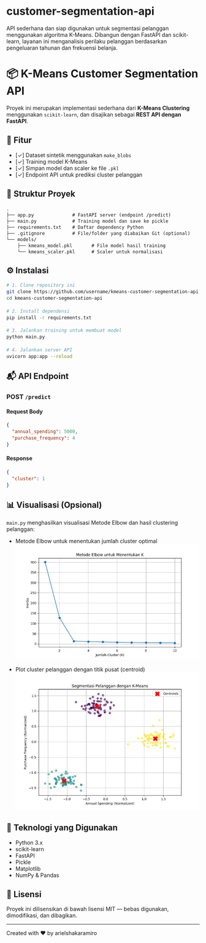 # customer-segmentation-api
API sederhana dan siap digunakan untuk segmentasi pelanggan menggunakan algoritma K-Means. Dibangun dengan FastAPI dan scikit-learn, layanan ini menganalisis perilaku pelanggan berdasarkan pengeluaran tahunan dan frekuensi belanja.

# 📦 K-Means Customer Segmentation API

Proyek ini merupakan implementasi sederhana dari **K-Means Clustering** menggunakan `scikit-learn`, dan disajikan sebagai **REST API dengan FastAPI**.

## 🚀 Fitur

- [✓] Dataset sintetik menggunakan `make_blobs`
- [✓] Training model K-Means
- [✓] Simpan model dan scaler ke file `.pkl`
- [✓] Endpoint API untuk prediksi cluster pelanggan

## 📁 Struktur Proyek

```
.
├── app.py              # FastAPI server (endpoint /predict)
├── main.py             # Training model dan save ke pickle
├── requirements.txt    # Daftar dependency Python
├── .gitignore          # File/folder yang diabaikan Git (optional)
└── models/
    ├── kmeans_model.pkl       # File model hasil training
    └── kmeans_scaler.pkl      # Scaler untuk normalisasi
```

## ⚙️ Instalasi

```bash
# 1. Clone repository ini
git clone https://github.com/username/kmeans-customer-segmentation-api.git
cd kmeans-customer-segmentation-api

# 2. Install dependensi
pip install -r requirements.txt

# 3. Jalankan training untuk membuat model
python main.py

# 4. Jalankan server API
uvicorn app:app --reload
```

## 📬 API Endpoint

### POST `/predict`

#### Request Body
```json
{
  "annual_spending": 5000,
  "purchase_frequency": 4
}
```

#### Response
```json
{
  "cluster": 1
}
```

## 📊 Visualisasi (Opsional)

`main.py` menghasilkan visualisasi Metode Elbow dan hasil clustering pelanggan:

- Metode Elbow untuk menentukan jumlah cluster optimal\
![Metode Elbow](outputs/elbow_plot.png)

- Plot cluster pelanggan dengan titik pusat (centroid)\
![Hasil Clustering](outputs/cluster_plot.png)
## 🧠 Teknologi yang Digunakan

- Python 3.x
- scikit-learn
- FastAPI
- Pickle
- Matplotlib
- NumPy & Pandas

## 📌 Lisensi

Proyek ini dilisensikan di bawah lisensi MIT — bebas digunakan, dimodifikasi, dan dibagikan.

---

Created with ❤️ by arielshakaramiro
